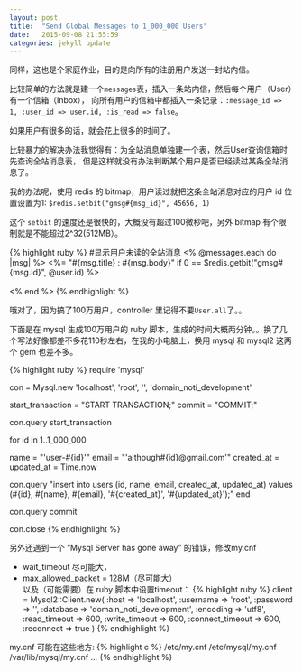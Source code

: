 ```yaml
---
layout: post
title:  "Send Global Messages to 1_000_000 Users"
date:   2015-09-08 21:55:59
categories: jekyll update
---
```


同样，这也是个家庭作业，目的是向所有的注册用户发送一封站内信。

比较简单的方法就是建一个`messages`表，插入一条站内信，然后每个用户（User）有一个信箱（Inbox），
向所有用户的信箱中都插入一条记录：`:message_id => 1, :user_id => user.id, :is_read => false`。

如果用户有很多的话，就会花上很多的时间了。

比较暴力的解决办法我觉得有：为全站消息单独建一个表，然后User查询信箱时先查询全站消息表，
但是这样就没有办法判断某个用户是否已经读过某条全站消息了。

我的办法呢，使用 redis 的 bitmap，用户读过就把这条全站消息对应的用户 id 位置设置为1:
`$redis.setbit("gmsg#{msg_id}", 45656, 1)`

这个 `setbit` 的速度还是很快的，大概没有超过100微秒吧，另外 bitmap 有个限制就是不能超过2^32(512MB）。

{% highlight ruby %}
#显示用户未读的全站消息
<% @messages.each do |msg| %>
  <%= "#{msg.title} : #{msg.body}" if 0 == $redis.getbit("gmsg#{msg.id}", @user.id) %>
  <br><br>
<% end %>
{% endhighlight %}

哦对了，因为搞了100万用户，controller 里记得不要`User.all`了。。


下面是在 mysql 生成100万用户的 ruby 脚本，生成的时间大概两分钟。。换了几个写法好像都差不多花110秒左右，在我的小电脑上，换用 mysql 和 mysql2 这两个 gem 也差不多。

{% highlight ruby %}
require 'mysql'

con = Mysql.new 'localhost', 'root', '', 'domain_noti_development'

start_transaction = "START TRANSACTION;"
commit = "COMMIT;"

con.query start_transaction

for id in 1..1_000_000

  name = "\'user-#{id}\'"
  email = "\'although#{id}@gmail.com\'"
  created_at = updated_at = Time.now

  con.query "insert into users (id, name, email, created_at, updated_at) values\
            (#{id}, #{name}, #{email}, \'#{created_at}\', \'#{updated_at}\');"
end

con.query commit

con.close
{% endhighlight %}


另外还遇到一个 “Mysql Server has gone away” 的错误，修改my.cnf  
 - wait_timeout 尽可能大，  
 - max_allowed_packet = 128M（尽可能大）  
以及（可能需要）在 ruby 脚本中设置timeout：
{% highlight ruby %}
client = Mysql2::Client.new(
  :host => 'localhost',
  :username => 'root',
  :password => '',
  :database => 'domain_noti_development',
  :encoding => 'utf8',
  :read_timeout => 600,
  :write_timeout => 600,
  :connect_timeout => 600,
  :reconnect => true
)
{% endhighlight %}

my.cnf 可能在这些地方:
{% highlight c %}
/etc/my.cnf
/etc/mysql/my.cnf
/var/lib/mysql/my.cnf
...
{% endhighlight %}
